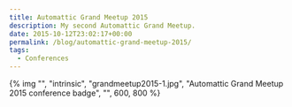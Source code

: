 ```yaml
---
title: Automattic Grand Meetup 2015
description: My second Automattic Grand Meetup.
date: 2015-10-12T23:02:17+00:00
permalink: /blog/automattic-grand-meetup-2015/
tags:
  - Conferences
---
```


{% img "", "intrinsic", "grandmeetup2015-1.jpg", "Automattic Grand Meetup 2015 conference badge", "", 600, 800 %}
